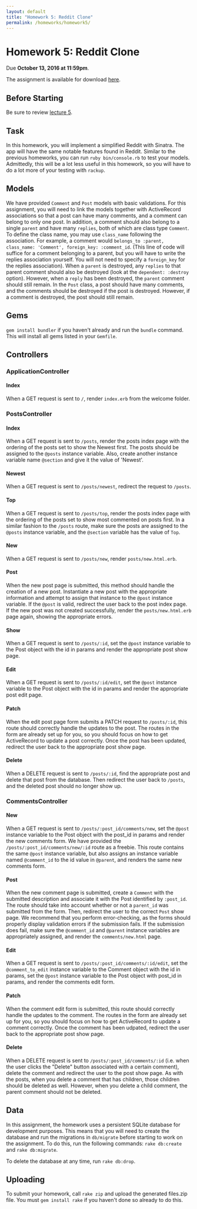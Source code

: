 ```yaml
---
layout: default
title: "Homework 5: Reddit Clone"
permalink: /homeworks/homework5/
---
```


# Homework 5: Reddit Clone
Due **October 13, 2016 at 11:59pm**.

The assignment is available for download [here](cis196_homework_5.zip).

## Before Starting
Be sure to review [lecture 5](//seas.upenn.edu/~cis196/lectures/CIS196-2016f-lecture5.pdf).

## Task
In this homework, you will implement a simplified Reddit with Sinatra. The app will have the same notable features found in Reddit. Similar to the previous homeworks, you can run `ruby bin/console.rb` to test your models. Admittedly, this will be a lot less useful in this homework, so you will have to do a lot more of your testing with `rackup`.

## Models
We have provided `Comment` and `Post` models with basic validations. For this assignment, you will need to link the models together with ActiveRecord associations so that a post can have many comments, and a comment can belong to only one post. In addition, a comment should also belong to a single `parent` and have many `replies`, both of which are class type `Comment`. To define the class name, you may use `class_name` following the association. For example, a comment would `belongs_to :parent, class_name: 'Comment', foreign_key: :comment_id`. (This line of code will suffice for a comment belonging to a parent, but you will have to write the replies association yourself. You will not need to specify a `foreign_key` for the replies association). When a `parent` is destroyed, any `replies` to that parent comment should also be destroyed (look at the `dependent: :destroy` option). However, when a `reply` has been destroyed, the `parent` comment should still remain. In the `Post` class, a post should have many comments, and the comments should be destroyed if the post is destroyed. However, if a comment is destroyed, the post should still remain.

## Gems
`gem install bundler` if you haven't already and run the `bundle` command. This will install all gems listed in your `Gemfile`.

## Controllers

### ApplicationController

#### Index
When a GET request is sent to `/`, render `index.erb` from the welcome folder.

### PostsController

#### Index
When a GET request is sent to `/posts`, render the posts index page with the ordering of the posts set to show the Newest first. The posts should be assigned to the `@posts` instance variable. Also, create another instance variable name `@section` and give it the value of 'Newest'.

#### Newest
When a GET request is sent to `/posts/newest`, redirect the request to `/posts`.

#### Top
When a GET request is sent to `/posts/top`, render the posts index page with the ordering of the posts set to show most commented on posts first. In a similar fashion to the `/posts` route, make sure the posts are assigned to the `@posts` instance variable, and the `@section` variable has the value of `Top`.

#### New
When a GET request is sent to `/posts/new`, render `posts/new.html.erb`.

#### Post
When the new post page is submitted, this method should handle the creation of a new post. Instantiate a new post with the appropriate information and attempt to assign that instance to the `@post` instance variable. If the `@post` is valid, redirect the user back to the post index page. If the new post was not created successfully, render the `posts/new.html.erb` page again, showing the appropriate errors.

#### Show
When a GET request is sent to `/posts/:id`, set the `@post` instance variable to the Post object with the id in params and render the appropriate post show page.

#### Edit
When a GET request is sent to `/posts/:id/edit`, set the `@post` instance variable to the Post object with the id in params and render the appropriate post edit page.

#### Patch
When the edit post page form submits a PATCH request to `/posts/:id`, this route should correctly handle the updates to the post. The routes in the form are already set up for you, so you should focus on how to get ActiveRecord to update a post correctly. Once the post has been updated, redirect the user back to the appropriate post show page.

#### Delete
When a DELETE request is sent to `/posts/:id`, find the appropriate post and delete that post from the database. Then redirect the user back to `/posts`, and the deleted post should no longer show up.

### CommentsController

#### New
When a GET request is sent to `/posts/:post_id/comments/new`, set the `@post` instance variable to the Post object with the post_id in params and render the new comments form. We have provided the `/posts/:post_id/comments/new/:id` route as a freebie. This route contains the same `@post` instance variable, but also assigns an instance variable named `@comment_id` to the id value in `@parent`, and renders the same new comments form.

#### Post
When the new comment page is submitted, create a `Comment` with the submitted description and associate it with the Post identified by `:post_id`. The route should take into account whether or not a `parent_id` was submitted from the form. Then, redirect the user to the correct `Post` show page. We recommend that you perform error-checking, as the forms should properly display validation errors if the submission fails. If the submission does fail, make sure the `@comment_id` and `@parent` instance variables are appropriately assigned, and render the `comments/new.html` page.

#### Edit
When a GET request is sent to `/posts/:post_id/comments/:id/edit`, set the `@comment_to_edit` instance variable to the Comment object with the id in params, set the `@post` instance variable to the Post object with post_id in params, and render the comments edit form.

#### Patch
When the comment edit form is submitted, this route should correctly handle the updates to the comment. The routes in the form are already set up for you, so you should focus on how to get ActiveRecord to update a comment correctly. Once the comment has been udpated, redirect the user back to the appropriate post show page.

#### Delete
When a DELETE request is sent to `/posts/:post_id/comments/:id` (i.e. when the user clicks the "Delete" button associated with a certain comment), delete the comment and redirect the user to the post show page. As with the posts, when you delete a comment that has children, those children should be deleted as well. However, when you delete a child comment, the parent comment should not be deleted.


## Data
In this assignment, the homework uses a persistent SQLite database for development purposes. This means that you will need to create the database and run the migrations in `db/migrate` before starting to work on the assignment. To do this, run the following commands: `rake db:create` and `rake db:migrate`.

To delete the database at any time, run `rake db:drop`.

## Uploading
To submit your homework, call `rake zip` and upload the generated files.zip file. You must `gem install rake` if you haven't done so already to do this.

